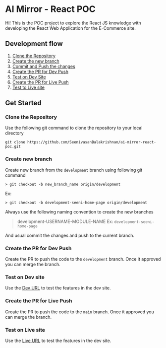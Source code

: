
# AI Mirror - React POC

Hi!
This is the POC project to explore the React JS knowledge with developing the React Web Application for the E-Commerce site.

## Development flow
 1. [Clone the Repository](/#clone-the-Repository)
 2. [Create the new branch](/#create-new-branch)
 3. [Commit and Push the changes](/#create-new-branch)
 4. [Create the PR for Dev Push](/#create-the-PR-for-dev-push)
 5. [Test on Dev Site](/#test-on-live-site)
 4. [Create the PR for Live Push](/#create-the-PR-for-live-push)
 5. [Test to Live site](/#test-on-live-site)

## Get Started
### Clone the Repository
Use the following git command to clone the repository to your local directory
```git
git clone https://github.com/SeenivasanBalakrishnan/ai-mirror-react-poc.git
```
### Create new branch
Create new branch from the `development` branch using following git command
```git
> git checkout -b new_branch_name origin/development
```
Ex:
```git
> git checkout -b development-seeni-home-page origin/development
```
Always use the following naming convention to create the new branches
> development-USERNAME-MODULE-NAME
> Ex: `development-seeni-home-page`

And usual commit the changes and push to the current branch.

### Create the PR for Dev Push
Create the PR to push the code to the `development` branch. Once it approved you can merge the branch.

### Test on Dev site
 Use the [Dev URL](https://seenivasanbalakrishnan.github.io/ai-mirror-react-poc/dev/) to test the features in the dev site.
 
### Create the PR for Live Push
Create the PR to push the code to the `main` branch. Once it approved you can merge the branch.

### Test on Live site
Use the [Live URL](https://seenivasanbalakrishnan.github.io/ai-mirror-react-poc/live/) to test the features in the dev site.
